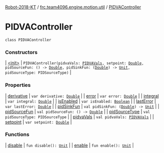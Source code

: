 [Robot-2018-KT](../../index.md) / [frc.team4096.engine.motion.util](../index.md) / [PIDVAController](./index.md)

# PIDVAController

`class PIDVAController`

### Constructors

| [&lt;init&gt;](-init-.md) | `PIDVAController(pidvaVals: `[`PIDVAVals`](../-p-i-d-v-a-vals/index.md)`, setpoint: `[`Double`](https://kotlinlang.org/api/latest/jvm/stdlib/kotlin/-double/index.html)`, pidSourceFun: () -> `[`Double`](https://kotlinlang.org/api/latest/jvm/stdlib/kotlin/-double/index.html)`, pidSinkFun: (`[`Double`](https://kotlinlang.org/api/latest/jvm/stdlib/kotlin/-double/index.html)`) -> `[`Unit`](https://kotlinlang.org/api/latest/jvm/stdlib/kotlin/-unit/index.html)`, pidSourceType: PIDSourceType)` |

### Properties

| [derivative](derivative.md) | `var derivative: `[`Double`](https://kotlinlang.org/api/latest/jvm/stdlib/kotlin/-double/index.html) |
| [error](error.md) | `var error: `[`Double`](https://kotlinlang.org/api/latest/jvm/stdlib/kotlin/-double/index.html) |
| [integral](integral.md) | `var integral: `[`Double`](https://kotlinlang.org/api/latest/jvm/stdlib/kotlin/-double/index.html) |
| [isEnabled](is-enabled.md) | `var isEnabled: `[`Boolean`](https://kotlinlang.org/api/latest/jvm/stdlib/kotlin/-boolean/index.html) |
| [lastError](last-error.md) | `var lastError: `[`Double`](https://kotlinlang.org/api/latest/jvm/stdlib/kotlin/-double/index.html) |
| [pidSinkFun](pid-sink-fun.md) | `val pidSinkFun: (`[`Double`](https://kotlinlang.org/api/latest/jvm/stdlib/kotlin/-double/index.html)`) -> `[`Unit`](https://kotlinlang.org/api/latest/jvm/stdlib/kotlin/-unit/index.html) |
| [pidSourceFun](pid-source-fun.md) | `val pidSourceFun: () -> `[`Double`](https://kotlinlang.org/api/latest/jvm/stdlib/kotlin/-double/index.html) |
| [pidSourceType](pid-source-type.md) | `val pidSourceType: PIDSourceType` |
| [pidvaVals](pidva-vals.md) | `val pidvaVals: `[`PIDVAVals`](../-p-i-d-v-a-vals/index.md) |
| [setpoint](setpoint.md) | `var setpoint: `[`Double`](https://kotlinlang.org/api/latest/jvm/stdlib/kotlin/-double/index.html) |

### Functions

| [disable](disable.md) | `fun disable(): `[`Unit`](https://kotlinlang.org/api/latest/jvm/stdlib/kotlin/-unit/index.html) |
| [enable](enable.md) | `fun enable(): `[`Unit`](https://kotlinlang.org/api/latest/jvm/stdlib/kotlin/-unit/index.html) |

